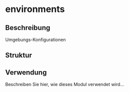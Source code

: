 ﻿# environments

## Beschreibung
Umgebungs-Konfigurationen

## Struktur


## Verwendung
Beschreiben Sie hier, wie dieses Modul verwendet wird...

